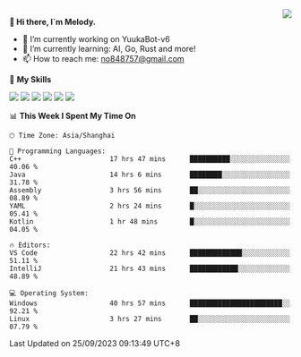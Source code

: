 <a href="#">
  <img align="right" src="https://github-readme-stats.vercel.app/api?username=melodyyuuka&count_private=true&show_icons=true" />
</a>

**👋 Hi there, I`m Melody.**

- 🔭 I’m currently working on YuukaBot-v6
- 🌱 I’m currently learning: AI, Go, Rust and more!
- 📫 How to reach me: no848757@gmail.com

🌟 **My Skills** 

![](https://img.shields.io/badge/-Python-3e74a2?style=flat-square&logo=Python&logoColor=fff)
![](https://img.shields.io/badge/-Java-007396?style=flat-square&logo=OpenJDK&logoColor=fff)
![](https://img.shields.io/badge/-Node.js-339933?style=flat-square&logo=Node.js&logoColor=fff)
![](https://img.shields.io/badge/-Git-f05032?style=flat-square&logo=git&logoColor=fff)
![](https://img.shields.io/badge/-PostgreSQL-4169e1?style=flat-square&logo=PostgreSQL&logoColor=fff)
![](https://img.shields.io/badge/-VSCode-007acc?style=flat-square&logo=Visual-Studio-Code&logoColor=fff)


<!--START_SECTION:waka-->
📊 **This Week I Spent My Time On** 

```text
🕑︎ Time Zone: Asia/Shanghai

💬 Programming Languages: 
C++                      17 hrs 47 mins      ██████████░░░░░░░░░░░░░░░   40.06 % 
Java                     14 hrs 6 mins       ████████░░░░░░░░░░░░░░░░░   31.78 % 
Assembly                 3 hrs 56 mins       ██░░░░░░░░░░░░░░░░░░░░░░░   08.89 % 
YAML                     2 hrs 24 mins       █░░░░░░░░░░░░░░░░░░░░░░░░   05.41 % 
Kotlin                   1 hr 48 mins        █░░░░░░░░░░░░░░░░░░░░░░░░   04.05 % 

🔥 Editors: 
VS Code                  22 hrs 42 mins      █████████████░░░░░░░░░░░░   51.11 % 
IntelliJ                 21 hrs 43 mins      ████████████░░░░░░░░░░░░░   48.89 % 

💻 Operating System: 
Windows                  40 hrs 57 mins      ███████████████████████░░   92.21 % 
Linux                    3 hrs 27 mins       ██░░░░░░░░░░░░░░░░░░░░░░░   07.79 % 
```


 Last Updated on 25/09/2023 09:13:49 UTC+8
<!--END_SECTION:waka-->
